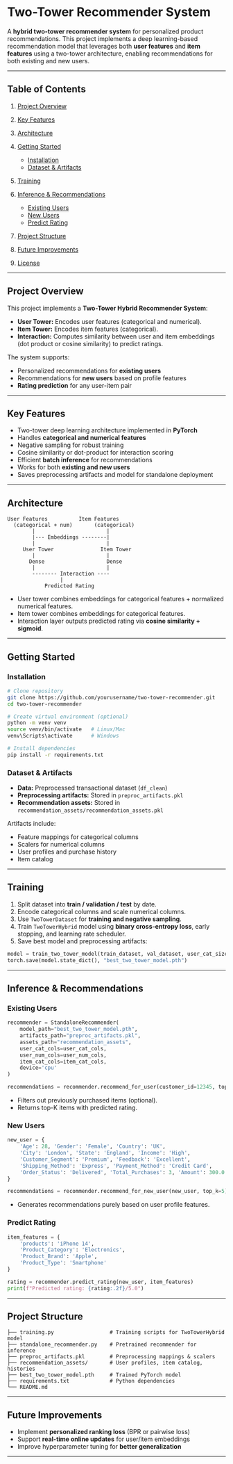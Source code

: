 # Two-Tower Recommender System

A **hybrid two-tower recommender system** for personalized product recommendations. This project implements a deep learning-based recommendation model that leverages both **user features** and **item features** using a two-tower architecture, enabling recommendations for both existing and new users.

---

## Table of Contents

1. [Project Overview](#project-overview)
2. [Key Features](#key-features)
3. [Architecture](#architecture)
4. [Getting Started](#getting-started)

   * [Installation](#installation)
   * [Dataset & Artifacts](#dataset--artifacts)
5. [Training](#training)
6. [Inference & Recommendations](#inference--recommendations)

   * [Existing Users](#existing-users)
   * [New Users](#new-users)
   * [Predict Rating](#predict-rating)
7. [Project Structure](#project-structure)
8. [Future Improvements](#future-improvements)
9. [License](#license)

---

## Project Overview

This project implements a **Two-Tower Hybrid Recommender System**:

* **User Tower:** Encodes user features (categorical and numerical).
* **Item Tower:** Encodes item features (categorical).
* **Interaction:** Computes similarity between user and item embeddings (dot product or cosine similarity) to predict ratings.

The system supports:

* Personalized recommendations for **existing users**
* Recommendations for **new users** based on profile features
* **Rating prediction** for any user-item pair

---

## Key Features

* Two-tower deep learning architecture implemented in **PyTorch**
* Handles **categorical and numerical features**
* Negative sampling for robust training
* Cosine similarity or dot-product for interaction scoring
* Efficient **batch inference** for recommendations
* Works for both **existing and new users**
* Saves preprocessing artifacts and model for standalone deployment

---

## Architecture

```
User Features          Item Features
  (categorical + num)       (categorical)
        |                       |
        |--- Embeddings --------|
        |                       |
     User Tower               Item Tower
        |                       |
       Dense                    Dense
        |                       |
        -------- Interaction ----
                 |
            Predicted Rating
```

* User tower combines embeddings for categorical features + normalized numerical features.
* Item tower combines embeddings for categorical features.
* Interaction layer outputs predicted rating via **cosine similarity + sigmoid**.

---

## Getting Started

### Installation

```bash
# Clone repository
git clone https://github.com/yourusername/two-tower-recommender.git
cd two-tower-recommender

# Create virtual environment (optional)
python -m venv venv
source venv/bin/activate   # Linux/Mac
venv\Scripts\activate      # Windows

# Install dependencies
pip install -r requirements.txt
```

### Dataset & Artifacts

* **Data:** Preprocessed transactional dataset (`df_clean`)
* **Preprocessing artifacts:** Stored in `preproc_artifacts.pkl`
* **Recommendation assets:** Stored in `recommendation_assets/recommendation_assets.pkl`

Artifacts include:

* Feature mappings for categorical columns
* Scalers for numerical columns
* User profiles and purchase history
* Item catalog

---

## Training

1. Split dataset into **train / validation / test** by date.
2. Encode categorical columns and scale numerical columns.
3. Use `TwoTowerDataset` for **training and negative sampling**.
4. Train `TwoTowerHybrid` model using **binary cross-entropy loss**, early stopping, and learning rate scheduler.
5. Save best model and preprocessing artifacts:

```python
model = train_two_tower_model(train_dataset, val_dataset, user_cat_sizes, item_cat_sizes, user_num_cols)
torch.save(model.state_dict(), "best_two_tower_model.pth")
```

---

## Inference & Recommendations

### Existing Users

```python
recommender = StandaloneRecommender(
    model_path="best_two_tower_model.pth",
    artifacts_path="preproc_artifacts.pkl",
    assets_path="recommendation_assets",
    user_cat_cols=user_cat_cols,
    user_num_cols=user_num_cols,
    item_cat_cols=item_cat_cols,
    device='cpu'
)

recommendations = recommender.recommend_for_user(customer_id=12345, top_k=5)
```

* Filters out previously purchased items (optional).
* Returns top-K items with predicted rating.

### New Users

```python
new_user = {
    'Age': 28, 'Gender': 'Female', 'Country': 'UK',
    'City': 'London', 'State': 'England', 'Income': 'High',
    'Customer_Segment': 'Premium', 'Feedback': 'Excellent',
    'Shipping_Method': 'Express', 'Payment_Method': 'Credit Card',
    'Order_Status': 'Delivered', 'Total_Purchases': 3, 'Amount': 300.0
}

recommendations = recommender.recommend_for_new_user(new_user, top_k=5)
```

* Generates recommendations purely based on user profile features.

### Predict Rating

```python
item_features = {
    'products': 'iPhone 14',
    'Product_Category': 'Electronics',
    'Product_Brand': 'Apple',
    'Product_Type': 'Smartphone'
}

rating = recommender.predict_rating(new_user, item_features)
print(f"Predicted rating: {rating:.2f}/5.0")
```

---

## Project Structure

```
├── training.py                  # Training scripts for TwoTowerHybrid model
├── standalone_recommender.py    # Pretrained recommender for inference
├── preproc_artifacts.pkl        # Preprocessing mappings & scalers
├── recommendation_assets/       # User profiles, item catalog, histories
├── best_two_tower_model.pth     # Trained PyTorch model
├── requirements.txt             # Python dependencies
└── README.md
```

---

## Future Improvements

* Implement **personalized ranking loss** (BPR or pairwise loss)
* Support **real-time online updates** for user/item embeddings
* Improve hyperparameter tuning for **better generalization**

---
